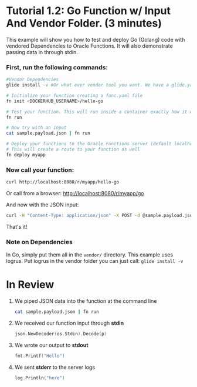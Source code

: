 # Tutorial 1.2: Go Function w/ Input And Vendor Folder. (3 minutes)

This example will show you how to test and deploy Go (Golang) code with vendored Dependencies to Oracle Functions. It will also demonstrate passing data in through stdin.

### First, run the following commands:

```sh
#Vendor Dependencies
glide install -v #Or what ever vendor tool you want. We have a glide.yaml for you here already.

# Initialize your function creating a func.yaml file
fn init <DOCKERHUB_USERNAME>/hello-go

# Test your function. This will run inside a container exactly how it will on the server
fn run

# Now try with an input
cat sample.payload.json | fn run

# Deploy your functions to the Oracle Functions server (default localhost:8080)
# This will create a route to your function as well
fn deploy myapp
```

### Now call your function:

```sh
curl http://localhost:8080/r/myapp/hello-go
```

Or call from a browser: [http://localhost:8080/r/myapp/go](http://localhost:8080/r/myapp/hello-go)

And now with the JSON input:

```sh
curl -H "Content-Type: application/json" -X POST -d @sample.payload.json http://localhost:8080/r/myapp/hello-go
```

That's it!

### Note on Dependencies

In Go, simply put them all in the `vendor/` directory.
This example uses logrus. Put logrus in the vendor folder you can just call:
`glide install -v`

# In Review

1. We piped JSON data into the function at the command line
    ```sh
    cat sample.payload.json | fn run
    ```

2. We received our function input through **stdin**
    ```go
    json.NewDecoder(os.Stdin).Decode(p)
    ```

3. We wrote our output to **stdout**
    ```go
    fmt.Printf("Hello")
    ```

4. We sent **stderr** to the server logs
    ```go
    log.Println("here")
    ```
